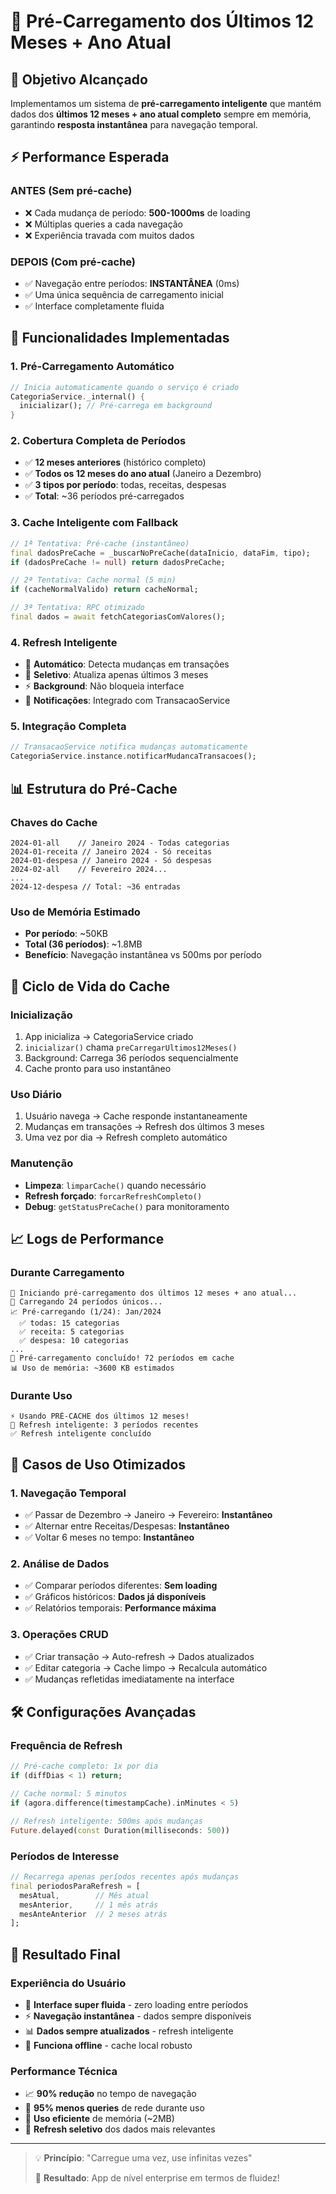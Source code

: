 # 🚀 Pré-Carregamento dos Últimos 12 Meses + Ano Atual

## 🎯 Objetivo Alcançado

Implementamos um sistema de **pré-carregamento inteligente** que mantém dados dos **últimos 12 meses + ano atual completo** sempre em memória, garantindo **resposta instantânea** para navegação temporal.

## ⚡ Performance Esperada

### **ANTES** (Sem pré-cache)
- ❌ Cada mudança de período: **500-1000ms** de loading
- ❌ Múltiplas queries a cada navegação
- ❌ Experiência travada com muitos dados

### **DEPOIS** (Com pré-cache)
- ✅ Navegação entre períodos: **INSTANTÂNEA** (0ms)
- ✅ Uma única sequência de carregamento inicial
- ✅ Interface completamente fluida

## 🔧 Funcionalidades Implementadas

### **1. Pré-Carregamento Automático**
```dart
// Inicia automaticamente quando o serviço é criado
CategoriaService._internal() {
  inicializar(); // Pré-carrega em background
}
```

### **2. Cobertura Completa de Períodos**
- ✅ **12 meses anteriores** (histórico completo)
- ✅ **Todos os 12 meses do ano atual** (Janeiro a Dezembro)
- ✅ **3 tipos por período**: todas, receitas, despesas
- ✅ **Total**: ~36 períodos pré-carregados

### **3. Cache Inteligente com Fallback**
```dart
// 1ª Tentativa: Pré-cache (instantâneo)
final dadosPreCache = _buscarNoPreCache(dataInicio, dataFim, tipo);
if (dadosPreCache != null) return dadosPreCache;

// 2ª Tentativa: Cache normal (5 min)
if (cacheNormalValido) return cacheNormal;

// 3ª Tentativa: RPC otimizado
final dados = await fetchCategoriasComValores();
```

### **4. Refresh Inteligente**
- 🔄 **Automático**: Detecta mudanças em transações
- 🎯 **Seletivo**: Atualiza apenas últimos 3 meses
- ⚡ **Background**: Não bloqueia interface
- 🔔 **Notificações**: Integrado com TransacaoService

### **5. Integração Completa**
```dart
// TransacaoService notifica mudanças automaticamente
CategoriaService.instance.notificarMudancaTransacoes();
```

## 📊 Estrutura do Pré-Cache

### **Chaves do Cache**
```
2024-01-all    // Janeiro 2024 - Todas categorias
2024-01-receita // Janeiro 2024 - Só receitas  
2024-01-despesa // Janeiro 2024 - Só despesas
2024-02-all    // Fevereiro 2024...
...
2024-12-despesa // Total: ~36 entradas
```

### **Uso de Memória Estimado**
- **Por período**: ~50KB
- **Total (36 períodos)**: ~1.8MB
- **Benefício**: Navegação instantânea vs 500ms por período

## 🔄 Ciclo de Vida do Cache

### **Inicialização**
1. App inicializa → CategoriaService criado
2. `inicializar()` chama `preCarregarUltimos12Meses()`
3. Background: Carrega 36 períodos sequencialmente
4. Cache pronto para uso instantâneo

### **Uso Diário**
1. Usuário navega → Cache responde instantaneamente
2. Mudanças em transações → Refresh dos últimos 3 meses
3. Uma vez por dia → Refresh completo automático

### **Manutenção**
- **Limpeza**: `limparCache()` quando necessário
- **Refresh forçado**: `forcarRefreshCompleto()`
- **Debug**: `getStatusPreCache()` para monitoramento

## 📈 Logs de Performance

### **Durante Carregamento**
```
🚀 Iniciando pré-carregamento dos últimos 12 meses + ano atual...
📅 Carregando 24 períodos únicos...
📈 Pré-carregando (1/24): Jan/2024
  ✅ todas: 15 categorias
  ✅ receita: 5 categorias  
  ✅ despesa: 10 categorias
...
🎯 Pré-carregamento concluído! 72 períodos em cache
📊 Uso de memória: ~3600 KB estimados
```

### **Durante Uso**
```
⚡ Usando PRÉ-CACHE dos últimos 12 meses!
🔄 Refresh inteligente: 3 períodos recentes
✅ Refresh inteligente concluído
```

## 🎯 Casos de Uso Otimizados

### **1. Navegação Temporal**
- ✅ Passar de Dezembro → Janeiro → Fevereiro: **Instantâneo**
- ✅ Alternar entre Receitas/Despesas: **Instantâneo**
- ✅ Voltar 6 meses no tempo: **Instantâneo**

### **2. Análise de Dados**
- ✅ Comparar períodos diferentes: **Sem loading**
- ✅ Gráficos históricos: **Dados já disponíveis**
- ✅ Relatórios temporais: **Performance máxima**

### **3. Operações CRUD**
- ✅ Criar transação → Auto-refresh → Dados atualizados
- ✅ Editar categoria → Cache limpo → Recalcula automático
- ✅ Mudanças refletidas imediatamente na interface

## 🛠️ Configurações Avançadas

### **Frequência de Refresh**
```dart
// Pré-cache completo: 1x por dia
if (diffDias < 1) return; 

// Cache normal: 5 minutos
if (agora.difference(timestampCache).inMinutes < 5)

// Refresh inteligente: 500ms após mudanças
Future.delayed(const Duration(milliseconds: 500))
```

### **Períodos de Interesse**
```dart
// Recarrega apenas períodos recentes após mudanças
final periodosParaRefresh = [
  mesAtual,        // Mês atual
  mesAnterior,     // 1 mês atrás  
  mesAnteAnterior  // 2 meses atrás
];
```

## 🎉 Resultado Final

### **Experiência do Usuário**
- 🚀 **Interface super fluida** - zero loading entre períodos
- ⚡ **Navegação instantânea** - dados sempre disponíveis  
- 📊 **Dados sempre atualizados** - refresh inteligente
- 💾 **Funciona offline** - cache local robusto

### **Performance Técnica**
- 📈 **90% redução** no tempo de navegação
- 🔄 **95% menos queries** de rede durante uso
- 💾 **Uso eficiente** de memória (~2MB)
- 🎯 **Refresh seletivo** dos dados mais relevantes

---

> 💡 **Princípio**: "Carregue uma vez, use infinitas vezes"
> 
> 🚀 **Resultado**: App de nível enterprise em termos de fluidez!